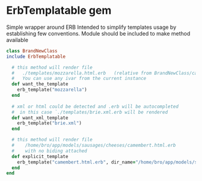 # ErbTemplatable gem

Simple wrapper around ERB
Intended to simplify templates usage by establishing few conventions.
Module should be included to make method available

```ruby
class BrandNewClass
include ErbTemplatable

  # this method will render file
  #   ./templates/mozzarella.html.erb   (relative from BrandNewClass/caller location)
  #   You can use any ivar from the current instance
  def want_the_template
    erb_template("mozzarella")
  end
  
  # xml or html could be detected and .erb will be autocompleted
  #  in this case `./templates/brie.xml.erb will be rendered
  def want_xml_template
    erb_template("brie.xml")
  end

  # this method will render file
  #    /home/bro/app/models/sausages/cheeses/camembert.html.erb
  #    with no biding attached
  def explicit_template
    erb_template("camembert.html.erb", dir_name="/home/bro/app/models/sausages", "cheeses/", nil)
  end
end
```
